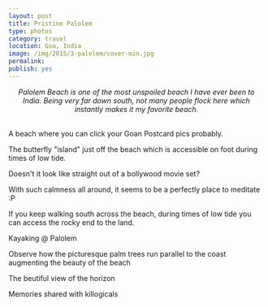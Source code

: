 ```yaml
---
layout: post
title: Pristine Palolem
type: photos
category: travel
location: Goa, India
image: /img/2015/3-palolem/cover-min.jpg 
permalink: 
publish: yes
---
```

<!-- http://compressjpeg.com -->
<!-- http://compressimage.toolur.com/ 1024, 400-->
<center>
<i>
Palolem Beach is one of the most unspoiled beach I have ever been to India. Being very far down south, not many people flock here which instantly makes it my favorite beach.
</i>
</center>
<br>
<p class="center"><img src="{{site.baseurl}}/img/2015/3-palolem/cover.jpg" alt="">A beach where you can click your Goan Postcard pics probably.</p>

<p class="center"><img src="{{site.baseurl}}/img/2015/3-palolem/1.jpg" alt="">The butterfly "island" just off the beach which is accessible on foot during times of low tide.</p>

<p class="center"><img src="{{site.baseurl}}/img/2015/3-palolem/2.jpg" alt="">Doesn't it look like straight out of a bollywood movie set?</p>

<p class="center"><img src="{{site.baseurl}}/img/2015/3-palolem/3.jpg" alt="">With such calmness all around, it seems to be a perfectly place to meditate :P</p>

<p class="center"><img src="{{site.baseurl}}/img/2015/3-palolem/4.jpg" alt="">If you keep walking south across the beach, during times of low tide you can access the rocky end to the land.</p>

<p class="center"><img src="{{site.baseurl}}/img/2015/3-palolem/5.jpg" alt="">Kayaking @ Palolem</p>

<p class="center"><img src="{{site.baseurl}}/img/2015/3-palolem/6.jpg" alt="">Observe how the picturesque palm trees run parallel to the coast augmenting the beauty of the beach</p>

<p class="center"><img src="{{site.baseurl}}/img/2015/3-palolem/7.jpg" alt="">The beutiful view of the horizon</p>

<p class="center"><img src="{{site.baseurl}}/img/2015/3-palolem/8.jpg" alt="">Memories shared with killogicals</p>